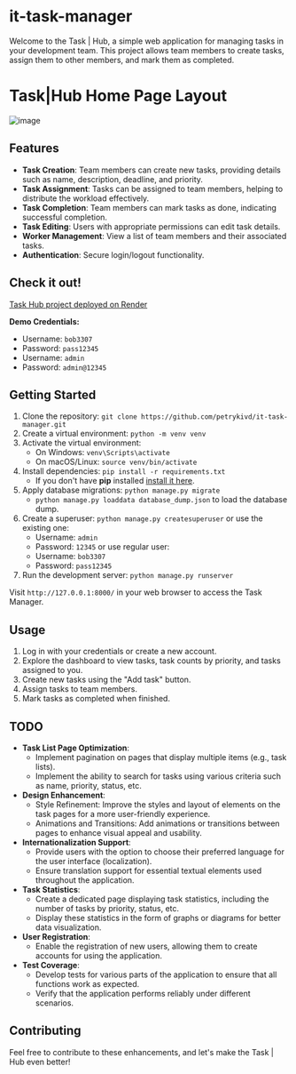 # it-task-manager

Welcome to the Task | Hub, a simple web application for managing tasks in your development team. This project allows
team members to create tasks, assign them to other members, and mark them as completed.

# Task|Hub Home Page Layout
![image](https://github.com/petrykivd/it-task-manager/assets/111526221/f2be634f-d733-44d3-8f88-6d9a0a57c1ee)


## Features

- **Task Creation**: Team members can create new tasks, providing details such as name, description, deadline, and
  priority.
- **Task Assignment**: Tasks can be assigned to team members, helping to distribute the workload effectively.
- **Task Completion**: Team members can mark tasks as done, indicating successful completion.
- **Task Editing**: Users with appropriate permissions can edit task details.
- **Worker Management**: View a list of team members and their associated tasks.
- **Authentication**: Secure login/logout functionality.

## Check it out!

[Task Hub project deployed on Render](https://task-manager-j8w3.onrender.com/)

**Demo Credentials:**
- Username: `bob3307` 
- Password: `pass12345`
- Username: `admin`
- Password: `admin@12345`

## Getting Started

1. Clone the repository: ` git clone https://github.com/petrykivd/it-task-manager.git `
2. Create a virtual environment: `python -m venv venv`
3. Activate the virtual environment:
    - On Windows: `venv\Scripts\activate`
    - On macOS/Linux: `source venv/bin/activate`
4. Install dependencies: `pip install -r requirements.txt`
    - If you don't have **pip** installed  [install it here](https://pip.pypa.io/en/stable/installation/#).
5. Apply database migrations: `python manage.py migrate`
    - `python manage.py loaddata database_dump.json` to load the database dump.
6. Create a superuser: `python manage.py createsuperuser` or use the existing one:
    - Username: `admin`
    - Password: `12345`
      or use regular user:
    - Username: `bob3307`
    - Password: `pass12345`
7. Run the development server: `python manage.py runserver`

Visit `http://127.0.0.1:8000/` in your web browser to access the Task Manager.

## Usage

1. Log in with your credentials or create a new account.
2. Explore the dashboard to view tasks, task counts by priority, and tasks assigned to you.
3. Create new tasks using the "Add task" button.
4. Assign tasks to team members.
5. Mark tasks as completed when finished.

## TODO

- **Task List Page Optimization**: 
   - Implement pagination on pages that display multiple items (e.g., task lists).
   - Implement the ability to search for tasks using various criteria such as name, priority, status, etc.
- **Design Enhancement**:
   - Style Refinement: Improve the styles and layout of elements on the task pages for a more user-friendly experience.
   - Animations and Transitions: Add animations or transitions between pages to enhance visual appeal and usability.
- **Internationalization Support**: 
   - Provide users with the option to choose their preferred language for the user interface (localization).
   - Ensure translation support for essential textual elements used throughout the application.
- **Task Statistics**: 
   - Create a dedicated page displaying task statistics, including the number of tasks by priority, status, etc.
   -  Display these statistics in the form of graphs or diagrams for better data visualization.
- **User Registration**:
   - Enable the registration of new users, allowing them to create accounts for using the application.
- **Test Coverage**:
   - Develop tests for various parts of the application to ensure that all functions work as expected.
   - Verify that the application performs reliably under different scenarios.

## Contributing

Feel free to contribute to these enhancements, and let's make the Task | Hub even better!
